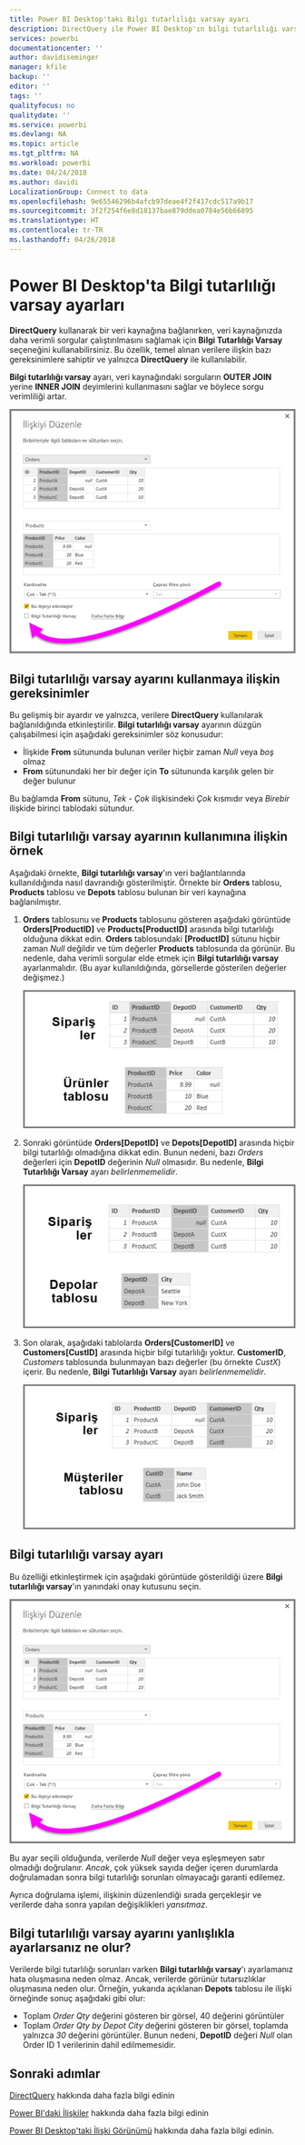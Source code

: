 ```yaml
---
title: Power BI Desktop'taki Bilgi tutarlılığı varsay ayarı
description: DirectQuery ile Power BI Desktop'ın bilgi tutarlılığı varsayma işlemini nasıl gerçekleştireceğini öğrenin
services: powerbi
documentationcenter: ''
author: davidiseminger
manager: kfile
backup: ''
editor: ''
tags: ''
qualityfocus: no
qualitydate: ''
ms.service: powerbi
ms.devlang: NA
ms.topic: article
ms.tgt_pltfrm: NA
ms.workload: powerbi
ms.date: 04/24/2018
ms.author: davidi
LocalizationGroup: Connect to data
ms.openlocfilehash: 9e65546296b4afcb97deae4f2f417cdc517a9b17
ms.sourcegitcommit: 3f2f254f6e8d18137bae879ddea0784e56b66895
ms.translationtype: HT
ms.contentlocale: tr-TR
ms.lasthandoff: 04/26/2018
---
```

# <a name="assume-referential-integrity-settings-in-power-bi-desktop"></a>Power BI Desktop'ta Bilgi tutarlılığı varsay ayarları
**DirectQuery** kullanarak bir veri kaynağına bağlanırken, veri kaynağınızda daha verimli sorgular çalıştırılmasını sağlamak için **Bilgi Tutarlılığı Varsay** seçeneğini kullanabilirsiniz. Bu özellik, temel alınan verilere ilişkin bazı gereksinimlere sahiptir ve yalnızca **DirectQuery** ile kullanılabilir.

**Bilgi tutarlılığı varsay** ayarı, veri kaynağındaki sorguların **OUTER JOIN** yerine **INNER JOIN** deyimlerini kullanmasını sağlar ve böylece sorgu verimliliği artar.

![](media/desktop-assume-referential-integrity/assume-referential-integrity_1.png)

## <a name="requirements-for-using-assume-referential-integrity"></a>Bilgi tutarlılığı varsay ayarını kullanmaya ilişkin gereksinimler
Bu gelişmiş bir ayardır ve yalnızca, verilere **DirectQuery** kullanılarak bağlanıldığında etkinleştirilir. **Bilgi tutarlılığı varsay** ayarının düzgün çalışabilmesi için aşağıdaki gereksinimler söz konusudur:

* İlişkide **From** sütununda bulunan veriler hiçbir zaman *Null* veya *boş* olmaz
* **From** sütunundaki her bir değer için **To** sütununda karşılık gelen bir değer bulunur

Bu bağlamda **From** sütunu, *Tek - Çok* ilişkisindeki *Çok* kısmıdır veya *Birebir* ilişkide birinci tablodaki sütundur.

## <a name="example-of-using-assume-referential-integrity"></a>Bilgi tutarlılığı varsay ayarının kullanımına ilişkin örnek
Aşağıdaki örnekte, **Bilgi tutarlılığı varsay**'ın veri bağlantılarında kullanıldığında nasıl davrandığı gösterilmiştir. Örnekte bir **Orders** tablosu, **Products** tablosu ve **Depots** tablosu bulunan bir veri kaynağına bağlanılmıştır.

1. **Orders** tablosunu ve **Products** tablosunu gösteren aşağıdaki görüntüde **Orders[ProductID]** ve **Products[ProductID]** arasında bilgi tutarlılığı olduğuna dikkat edin. **Orders** tablosundaki **[ProductID]** sütunu hiçbir zaman *Null* değildir ve tüm değerler **Products** tablosunda da görünür. Bu nedenle, daha verimli sorgular elde etmek için **Bilgi tutarlılığı varsay** ayarlanmalıdır. (Bu ayar kullanıldığında, görsellerde gösterilen değerler değişmez.)
   
   ![](media/desktop-assume-referential-integrity/assume-referential-integrity_2.png)
2. Sonraki görüntüde **Orders[DepotID]** ve **Depots[DepotID]** arasında hiçbir bilgi tutarlılığı olmadığına dikkat edin. Bunun nedeni, bazı *Orders* değerleri için **DepotID** değerinin *Null* olmasıdır. Bu nedenle, **Bilgi Tutarlılığı Varsay** ayarı *belirlenmemelidir*.
   
   ![](media/desktop-assume-referential-integrity/assume-referential-integrity_3.png)
3. Son olarak, aşağıdaki tablolarda **Orders[CustomerID]** ve **Customers[CustID]** arasında hiçbir bilgi tutarlılığı yoktur. **CustomerID**, *Customers* tablosunda bulunmayan bazı değerler (bu örnekte *CustX*) içerir. Bu nedenle, **Bilgi Tutarlılığı Varsay** ayarı *belirlenmemelidir*.
   
   ![](media/desktop-assume-referential-integrity/assume-referential-integrity_4.png)

## <a name="setting-assume-referential-integrity"></a>Bilgi tutarlılığı varsay ayarı
Bu özelliği etkinleştirmek için aşağıdaki görüntüde gösterildiği üzere **Bilgi tutarlılığı varsay**'ın yanındaki onay kutusunu seçin.

![](media/desktop-assume-referential-integrity/assume-referential-integrity_1.png)

Bu ayar seçili olduğunda, verilerde *Null* değer veya eşleşmeyen satır olmadığı doğrulanır. *Ancak*, çok yüksek sayıda değer içeren durumlarda doğrulamadan sonra bilgi tutarlılığı sorunları olmayacağı garanti edilemez.

Ayrıca doğrulama işlemi, ilişkinin düzenlendiği sırada gerçekleşir ve verilerde daha sonra yapılan değişiklikleri *yansıtmaz*.

## <a name="what-happens-if-you-incorrectly-set-assume-referential-integrity"></a>Bilgi tutarlılığı varsay ayarını yanlışlıkla ayarlarsanız ne olur?
Verilerde bilgi tutarlılığı sorunları varken **Bilgi tutarlılığı varsay**'ı ayarlamanız hata oluşmasına neden olmaz. Ancak, verilerde görünür tutarsızlıklar oluşmasına neden olur. Örneğin, yukarıda açıklanan **Depots** tablosu ile ilişki örneğinde sonuç aşağıdaki gibi olur:

* Toplam *Order Qty* değerini gösteren bir görsel, 40 değerini görüntüler
* Toplam *Order Qty by Depot City* değerini gösteren bir görsel, toplamda yalnızca *30* değerini görüntüler. Bunun nedeni, **DepotID** değeri *Null* olan Order ID 1 verilerinin dahil edilmemesidir.

## <a name="next-steps"></a>Sonraki adımlar
[DirectQuery](desktop-use-directquery.md) hakkında daha fazla bilgi edinin

[Power BI'daki İlişkiler](desktop-create-and-manage-relationships.md) hakkında daha fazla bilgi edinin

[Power BI Desktop'taki İlişki Görünümü](desktop-relationship-view.md) hakkında daha fazla bilgi edinin.

